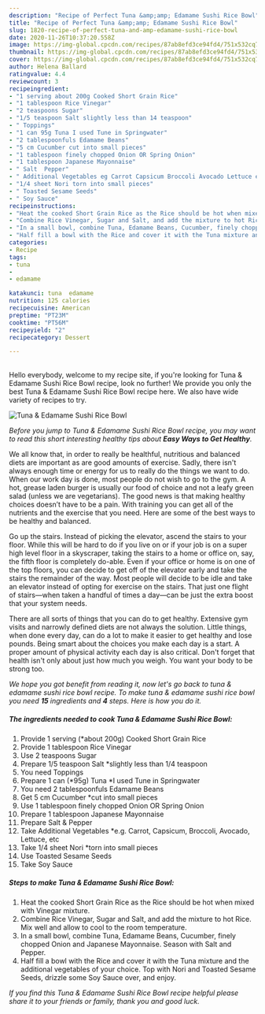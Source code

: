 ```yaml
---
description: "Recipe of Perfect Tuna &amp;amp; Edamame Sushi Rice Bowl"
title: "Recipe of Perfect Tuna &amp;amp; Edamame Sushi Rice Bowl"
slug: 1820-recipe-of-perfect-tuna-and-amp-edamame-sushi-rice-bowl
date: 2020-11-26T10:37:20.558Z
image: https://img-global.cpcdn.com/recipes/87ab8efd3ce94fd4/751x532cq70/tuna-edamame-sushi-rice-bowl-recipe-main-photo.jpg
thumbnail: https://img-global.cpcdn.com/recipes/87ab8efd3ce94fd4/751x532cq70/tuna-edamame-sushi-rice-bowl-recipe-main-photo.jpg
cover: https://img-global.cpcdn.com/recipes/87ab8efd3ce94fd4/751x532cq70/tuna-edamame-sushi-rice-bowl-recipe-main-photo.jpg
author: Helena Ballard
ratingvalue: 4.4
reviewcount: 3
recipeingredient:
- "1 serving about 200g Cooked Short Grain Rice"
- "1 tablespoon Rice Vinegar"
- "2 teaspoons Sugar"
- "1/5 teaspoon Salt slightly less than 14 teaspoon"
- " Toppings"
- "1 can 95g Tuna I used Tune in Springwater"
- "2 tablespoonfuls Edamame Beans"
- "5 cm Cucumber cut into small pieces"
- "1 tablespoon finely chopped Onion OR Spring Onion"
- "1 tablespoon Japanese Mayonnaise"
- " Salt  Pepper"
- " Additional Vegetables eg Carrot Capsicum Broccoli Avocado Lettuce etc"
- "1/4 sheet Nori torn into small pieces"
- " Toasted Sesame Seeds"
- " Soy Sauce"
recipeinstructions:
- "Heat the cooked Short Grain Rice as the Rice should be hot when mixed with Vinegar mixture."
- "Combine Rice Vinegar, Sugar and Salt, and add the mixture to hot Rice. Mix well and allow to cool to the room temperature."
- "In a small bowl, combine Tuna, Edamame Beans, Cucumber, finely chopped Onion and Japanese Mayonnaise. Season with Salt and Pepper."
- "Half fill a bowl with the Rice and cover it with the Tuna mixture and the additional vegetables of your choice. Top with Nori and Toasted Sesame Seeds, drizzle some Soy Sauce over, and enjoy."
categories:
- Recipe
tags:
- tuna
- 
- edamame

katakunci: tuna  edamame 
nutrition: 125 calories
recipecuisine: American
preptime: "PT23M"
cooktime: "PT56M"
recipeyield: "2"
recipecategory: Dessert

---
```

<br>
Hello everybody, welcome to my recipe site, if you're looking for Tuna &amp; Edamame Sushi Rice Bowl recipe, look no further! We provide you only the best Tuna &amp; Edamame Sushi Rice Bowl recipe here. We also have wide variety of recipes to try.
<br>


![Tuna &amp; Edamame Sushi Rice Bowl](https://img-global.cpcdn.com/recipes/87ab8efd3ce94fd4/751x532cq70/tuna-edamame-sushi-rice-bowl-recipe-main-photo.jpg)

<i>Before you jump to Tuna &amp; Edamame Sushi Rice Bowl recipe, you may want to read this short interesting healthy tips about <strong>Easy Ways to Get Healthy</strong>.</i>

We all know that, in order to really be healthful, nutritious and balanced diets are important as are good amounts of exercise. Sadly, there isn't always enough time or energy for us to really do the things we want to do. When our work day is done, most people do not wish to go to the gym. A hot, grease laden burger is usually our food of choice and not a leafy green salad (unless we are vegetarians). The good news is that making healthy choices doesn’t have to be a pain. With training you can get all of the nutrients and the exercise that you need. Here are some of the best ways to be healthy and balanced.

Go up the stairs. Instead of picking the elevator, ascend the stairs to your floor. While this will be hard to do if you live on or if your job is on a super high level floor in a skyscraper, taking the stairs to a home or office on, say, the fifth floor is completely do-able. Even if your office or home is on one of the top floors, you can decide to get off of the elevator early and take the stairs the remainder of the way. Most people will decide to be idle and take an elevator instead of opting for exercise on the stairs. That just one flight of stairs—when taken a handful of times a day—can be just the extra boost that your system needs. 

There are all sorts of things that you can do to get healthy. Extensive gym visits and narrowly defined diets are not always the solution. Little things, when done every day, can do a lot to make it easier to get healthy and lose pounds. Being smart about the choices you make each day is a start. A proper amount of physical activity each day is also critical. Don't forget that health isn't only about just how much you weigh. You want your body to be strong too. 


<i>We hope you got benefit from reading it, now let's go back to tuna &amp; edamame sushi rice bowl recipe. To make tuna &amp; edamame sushi rice bowl you need <strong>15</strong> ingredients and <strong>4</strong> steps. Here is how you do it.
</i>

##### The ingredients needed to cook Tuna &amp; Edamame Sushi Rice Bowl:

1. Provide 1 serving (*about 200g) Cooked Short Grain Rice
1. Provide 1 tablespoon Rice Vinegar
1. Use 2 teaspoons Sugar
1. Prepare 1/5 teaspoon Salt *slightly less than 1/4 teaspoon
1. You need  Toppings
1. Prepare 1 can (*95g) Tuna *I used Tune in Springwater
1. You need 2 tablespoonfuls Edamame Beans
1. Get 5 cm Cucumber *cut into small pieces
1. Use 1 tablespoon finely chopped Onion OR Spring Onion
1. Prepare 1 tablespoon Japanese Mayonnaise
1. Prepare  Salt &amp; Pepper
1. Take  Additional Vegetables *e.g. Carrot, Capsicum, Broccoli, Avocado, Lettuce, etc
1. Take 1/4 sheet Nori *torn into small pieces
1. Use  Toasted Sesame Seeds
1. Take  Soy Sauce


##### Steps to make Tuna &amp; Edamame Sushi Rice Bowl:

1. Heat the cooked Short Grain Rice as the Rice should be hot when mixed with Vinegar mixture.
1. Combine Rice Vinegar, Sugar and Salt, and add the mixture to hot Rice. Mix well and allow to cool to the room temperature.
1. In a small bowl, combine Tuna, Edamame Beans, Cucumber, finely chopped Onion and Japanese Mayonnaise. Season with Salt and Pepper.
1. Half fill a bowl with the Rice and cover it with the Tuna mixture and the additional vegetables of your choice. Top with Nori and Toasted Sesame Seeds, drizzle some Soy Sauce over, and enjoy.


<i>If you find this Tuna &amp; Edamame Sushi Rice Bowl recipe helpful please share it to your friends or family, thank you and good luck.</i>
